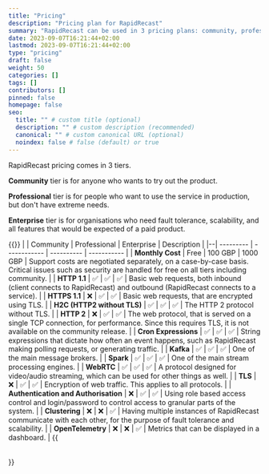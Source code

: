 ```yaml
---
title: "Pricing"
description: "Pricing plan for RapidRecast"
summary: "RapidRecast can be used in 3 pricing plans: community, professional, and enterprise."
date: 2023-09-07T16:21:44+02:00
lastmod: 2023-09-07T16:21:44+02:00
type: "pricing"
draft: false
weight: 50
categories: []
tags: []
contributors: []
pinned: false
homepage: false
seo:
  title: "" # custom title (optional)
  description: "" # custom description (recommended)
  canonical: "" # custom canonical URL (optional)
  noindex: false # false (default) or true
---
```


RapidRecast pricing comes in 3 tiers.

**Community** tier is for anyone who wants to try out the product.

**Professional** tier is for people who want to use the service in production, but don't have extreme needs.

**Enterprise** tier is for organisations who need fault tolerance, scalability, and all features that would be expected of a paid product.

{{<table>}}
|  | Community | Professional | Enterprise | Description |
|--| --------- | ------------ | ---------- | ----------- |
| **Monthly Cost** | Free | 100 GBP | 1000 GBP | Support costs are negotiated separately, on a case-by-case basis. Critical issues such as security are handled for free on all tiers including community. |
| **HTTP 1.1** | ✅ | ✅ | ✅ | Basic web requests, both inbound (client connects to RapidRecast) and outbound (RapidRecast connects to a service). |
| **HTTPS 1.1** | ❌ | ✅ | ✅ | Basic web requests, that are encrypted using TLS. |
| **H2C (HTTP2 without TLS)** | ✅ | ✅ | ✅ | The HTTP 2 protocol without TLS. |
| **HTTP 2** | ❌ | ✅ | ✅ | The web protocol, that is served on a single TCP connection, for performance. Since this requires TLS, it is not available on the community release. |
| **Cron Expressions** | ✅ | ✅ | ✅ | String expressions that dictate how often an event happens, such as RapidRecast making polling requests, or generating traffic. |
| **Kafka** | ✅ | ✅ | ✅ | One of the main message brokers. |
| **Spark** | ✅ | ✅ | ✅ | One of the main stream processing engines. |
| **WebRTC** | ✅ | ✅ | ✅ | A protocol designed for video/audio streaming, which can be used for other things as well. |
| **TLS** | ❌ | ✅ | ✅ | Encryption of web traffic. This applies to all protocols. |
| **Authentication and Authorisation** | ❌ | ✅ | ✅ | Using role based access control and login/password to control access to granular parts of the system. |
| **Clustering** | ❌ | ❌ | ✅ | Having multiple instances of RapidRecast communicate with each other, for the purpose of fault tolerance and scalability. |
| **OpenTelemetry** | ❌ | ❌ | ✅ | Metrics that can be displayed in a dashboard. |
{{</table>}}
